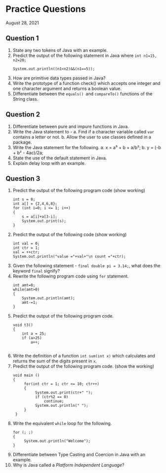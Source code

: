 # Practice Questions
August 28, 2021

## Question 1
1. State any two tokens of Java with an example. 
2. Predict the output of the following statement in Java where `int n1=15, n2=20;`
   ```
   System.out.println((n1<n2)&&(n1==5));
   ```
3. How are primitive data types passed in Java?
4. Write the prototype of a function check() which accepts one integer and one character argument and returns a boolean value.
5. Differentiate between the `equals() `and `compareTo()` functions of the String class.

## Question 2
1. Differentiate between pure and impure functions in Java.
2. Write the Java statement to -
   a. Find if a character variable called `var` contains a letter or not. 
   b. Allow the user to use classes defined in a package.
3. Write the Java statement for the following. 
   a. x = a⁵ + b + a/b²;
   b. y = (-b + b² - 4ac)/2a;
4. State the use of the default statement in Java.
5. Explain delay loop with an example.

## Question 3
1. Predict the output of the following program code (show working)
   ```
   int s = 0;
   int a[] = {2,4,6,8};
   for (int i=0; i <= 1; i++)
   {
       s = a[i]+a[3-i];
       System.out.print(s);
   }
   ```
2. Predict the output of the following code (show working)
   ```
   int val = 0;
   int ctr = 1;
   val = ++ctr;
   System.out.println("value ="+val+"\n count ="+ctr);
   ```
3. Given the following statement - `final double pi = 3.14;`, what does the keyword `final` signify?
4. Rewrite the following program code using `for` statement.
   ```
   int amt=0;
   while(amt>0)
   {
       System.out.println(amt);
       amt-=1;
   }
   ```
5. Predict the output of the following program code. 
   ```
   void t3()
   {
       int a = 25;
       if (a>25)
           a++;
       
6. Write the definition of a function `int sum(int x)` which calculates and returns the sum of the digits present in `x`.
7. Predict the output of the following program code. (show the working)
   ```
   void main ()
   {
        for(int ctr = 1; ctr <= 10; ctr++)
        {
             System.out.print(ctr+" ");
             if (ctr%2 == 0)
                 continue;
             System.out.println(" ");
        }
    }
8. Write the equivalent `while` loop for the following.
   ```
   for (; ;)
   {
        System.out.println("Welcome");
   }
   ```
9. Differentiate between Type Casting and Coercion in Java with an example.
10. Why is Java called a _Platform Independent Language_?
